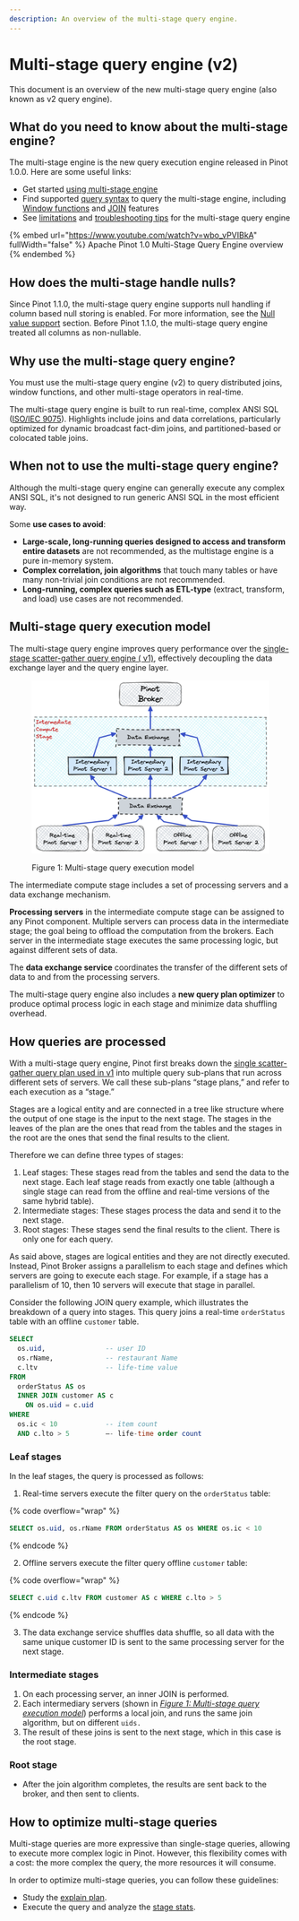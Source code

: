 ```yaml
---
description: An overview of the multi-stage query engine.
---
```


# Multi-stage query engine (v2)

This document is an overview of the new multi-stage query engine (also known as v2 query engine).

## What do you need to know about the multi-stage engine?

The multi-stage engine is the new query execution engine released in Pinot 1.0.0. Here are some useful links:

* Get started [using multi-stage engine](../for-developers/advanced/v2-multi-stage-query-engine.md)
* Find supported [query syntax](../for-users/user-guide-query/query-syntax/) to query the multi-stage engine, including [Window functions](../for-users/user-guide-query/query-syntax/windows-functions.md) and [JOIN](../for-users/user-guide-query/query-syntax/joins.md) features
* See [limitations](https://github.com/pinot-contrib/pinot-docs/blob/latest/developers/advanced/troubleshoot-multi-stage-query-engine.md#limitations-of-the-multi-stage-query-engine) and [troubleshooting tips](https://github.com/pinot-contrib/pinot-docs/blob/latest/developers/advanced/troubleshoot-multi-stage-query-engine.md#troubleshoot-errors) for the multi-stage query engine

{% embed url="https://www.youtube.com/watch?v=wbo_vPVIBkA" fullWidth="false" %}
Apache Pinot 1.0 Multi-Stage Query Engine overview
{% endembed %}

## How does the multi-stage handle nulls?

Since Pinot 1.1.0, the multi-stage query engine supports null handling if column based null storing is enabled. For more information, see the [Null value support](../for-developers/advanced/null-value-support.md) section. Before Pinot 1.1.0, the multi-stage query engine treated all columns as non-nullable.

## Why use the multi-stage query engine?

You must use the multi-stage query engine (v2) to query distributed joins, window functions, and other multi-stage operators in real-time.

The multi-stage query engine is built to run real-time, complex ANSI SQL ([ISO/IEC 9075](https://en.wikipedia.org/wiki/ISO/IEC\_9075)). Highlights include joins and data correlations, particularly optimized for dynamic broadcast fact-dim joins, and partitioned-based or colocated table joins.

## When not to use the multi-stage query engine?

Although the multi-stage query engine can generally execute any complex ANSI SQL, it's not designed to run generic ANSI SQL in the most efficient way.

Some **use cases to avoid**:

* **Large-scale, long-running queries designed to access and transform entire datasets** are not recommended, as the multistage engine is a pure in-memory system.
* **Complex correlation, join algorithms** that touch many tables or have many non-trivial join conditions are not recommended.
* **Long-running, complex queries such as ETL-type** (extract, transform, and load) use cases are not recommended.

## Multi-stage query execution model

The multi-stage query engine improves query performance over the [single-stage scatter-gather query engine ( v1)](https://docs.pinot.apache.org/reference/single-stage-engine), effectively decoupling the data exchange layer and the query engine layer.

<figure><img src="../.gitbook/assets/Multi-Stage-Query-Engine-2 (2).png" alt=""><figcaption><p>Figure 1: Multi-stage query execution model</p></figcaption></figure>

The intermediate compute stage includes a set of processing servers and a data exchange mechanism.

**Processing servers** in the intermediate compute stage can be assigned to any Pinot component. Multiple servers can process data in the intermediate stage; the goal being to offload the computation from the brokers. Each server in the intermediate stage executes the same processing logic, but against different sets of data.

The **data exchange service** coordinates the transfer of the different sets of data to and from the processing servers.

The multi-stage query engine also includes a **new query plan optimizer** to produce optimal process logic in each stage and minimize data shuffling overhead.

## How queries are processed

With a multi-stage query engine, Pinot first breaks down the [single scatter-gather query plan used in v1](https://docs.pinot.apache.org/reference/single-stage-engine) into multiple query sub-plans that run across different sets of servers. We call these sub-plans “stage plans,” and refer to each execution as a “stage.”

Stages are a logical entity and are connected in a tree like structure where the output of one stage is the input to the next stage. The stages in the leaves of the plan are the ones that read from the tables and the stages in the root are the ones that send the final results to the client.

Therefore we can define three types of stages:

1. Leaf stages: These stages read from the tables and send the data to the next stage. Each leaf stage reads from exactly one table (although a single stage can read from the offline and real-time versions of the same hybrid table).
2. Intermediate stages: These stages process the data and send it to the next stage.
3. Root stages: These stages send the final results to the client. There is only one for each query.

As said above, stages are logical entities and they are not directly executed. Instead, Pinot Broker assigns a parallelism to each stage and defines which servers are going to execute each stage. For example, if a stage has a parallelism of 10, then 10 servers will execute that stage in parallel.

Consider the following JOIN query example, which illustrates the breakdown of a query into stages. This query joins a real-time `orderStatus` table with an offline `customer` table.

```sql
SELECT 
  os.uid,               -- user ID
  os.rName,             -- restaurant Name
  c.ltv                 -- life-time value
FROM
  orderStatus AS os 
  INNER JOIN customer AS c
    ON os.uid = c.uid
WHERE
  os.ic < 10            -- item count
  AND c.lto > 5         –- life-time order count
```

### Leaf stages

In the leaf stages, the query is processed as follows:

1. Real-time servers execute the filter query on the `orderStatus` table:

{% code overflow="wrap" %}
```sql
SELECT os.uid, os.rName FROM orderStatus AS os WHERE os.ic < 10
```
{% endcode %}

2. Offline servers execute the filter query offline `customer` table:

{% code overflow="wrap" %}
```sql
SELECT c.uid c.ltv FROM customer AS c WHERE c.lto > 5
```
{% endcode %}

3. The data exchange service shuffles data shuffle, so all data with the same unique customer ID is sent to the same processing server for the next stage.

### Intermediate stages

1. On each processing server, an inner JOIN is performed.
2. Each intermediary servers (shown in [_Figure 1: Multi-stage query execution model_](multi-stage-engine.md#multi-stage-query-execution-model)) performs a local join, and runs the same join algorithm, but on different `uids.`
3. The result of these joins is sent to the next stage, which in this case is the root stage.

### Root stage

* After the join algorithm completes, the results are sent back to the broker, and then sent to clients.

## How to optimize multi-stage queries

Multi-stage queries are more expressive than single-stage queries, allowing to execute more complex logic in Pinot. However, this flexibility comes with a cost: the more complex the query, the more resources it will consume.

In order to optimize multi-stage queries, you can follow these guidelines:

* Study the [explain plan](https://github.com/pinot-contrib/pinot-docs/blob/latest/users/user-guide-query/multi-stage-query/understanding-multi-stage-explain.md).
* Execute the query and analyze the [stage stats](https://github.com/pinot-contrib/pinot-docs/blob/latest/users/user-guide-query/multi-stage-query/understanding-stage-stats.md).
